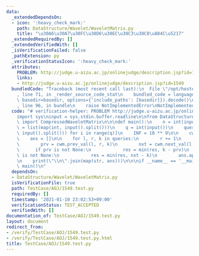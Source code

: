 ```yaml
---
data:
  _extendedDependsOn:
  - icon: ':heavy_check_mark:'
    path: DataStructure/Wavelet/WaveletMatrix.py
    title: "\u30A6\u30A7\u30FC\u30D6\u30EC\u30C3\u30C8\u884C\u5217"
  _extendedRequiredBy: []
  _extendedVerifiedWith: []
  _isVerificationFailed: false
  _pathExtension: py
  _verificationStatusIcon: ':heavy_check_mark:'
  attributes:
    PROBLEM: http://judge.u-aizu.ac.jp/onlinejudge/description.jsp?id=1549
    links:
    - http://judge.u-aizu.ac.jp/onlinejudge/description.jsp?id=1549
  bundledCode: "Traceback (most recent call last):\n  File \"/opt/hostedtoolcache/Python/3.10.4/x64/lib/python3.10/site-packages/onlinejudge_verify/documentation/build.py\"\
    , line 71, in _render_source_code_stat\n    bundled_code = language.bundle(stat.path,\
    \ basedir=basedir, options={'include_paths': [basedir]}).decode()\n  File \"/opt/hostedtoolcache/Python/3.10.4/x64/lib/python3.10/site-packages/onlinejudge_verify/languages/python.py\"\
    , line 96, in bundle\n    raise NotImplementedError\nNotImplementedError\n"
  code: "# verification-helper: PROBLEM http://judge.u-aizu.ac.jp/onlinejudge/description.jsp?id=1549\n\
    import sys\ninput = sys.stdin.buffer.readline\n\nfrom DataStructure.Wavelet.WaveletMatrix\
    \ import CompressedWaveletMatrix\n\n\ndef main():\n    n = int(input())\n    a\
    \ = list(map(int, input().split()))\n    q = int(input())\n    queries = [list(map(int,\
    \ input().split())) for i in range(q)]\n    INF = 10 ** 9\n\n    cwm = CompressedWaveletMatrix(a)\n\
    \    ans = []\n\n    for l, r, k in queries:\n        r += 1\n        res = INF\n\
    \        prv = cwm.prev_val(l, r, k)\n        nxt = cwm.next_val(l, r, k)\n  \
    \      if prv is not None:\n            res = min(res, k - prv)\n        if nxt\
    \ is not None:\n            res = min(res, nxt - k)\n        ans.append(res)\n\
    \n    print(\"\\n\".join(map(str, ans)))\n\n\nif __name__ == '__main__':\n   \
    \ main()\n"
  dependsOn:
  - DataStructure/Wavelet/WaveletMatrix.py
  isVerificationFile: true
  path: TestCase/AOJ/1549.test.py
  requiredBy: []
  timestamp: '2021-01-10 23:02:53+09:00'
  verificationStatus: TEST_ACCEPTED
  verifiedWith: []
documentation_of: TestCase/AOJ/1549.test.py
layout: document
redirect_from:
- /verify/TestCase/AOJ/1549.test.py
- /verify/TestCase/AOJ/1549.test.py.html
title: TestCase/AOJ/1549.test.py
---
```


